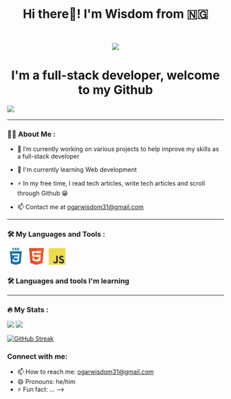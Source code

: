 <div align="center">
  <h1> Hi there👋! I'm Wisdom from 🇳🇬</h1>
  <br>
 
  ![](https://komarev.com/ghpvc/?username=wisdomoagre&style=for-the-badge)
  <h1> I'm a full-stack developer, welcome to my Github</h1>
</div>
<img src="https://github.com/wisdomoagre/wisdomoagre/assets/122360420/d77485a6-97bb-43e6-bcf6-6905bbd57652.png" />


---

### 👨‍💻 About Me :

- :telescope: I’m currently working on various projects to help improve my skills as a full-stack developer

- :seedling: I'm currently learning Web development

- :zap: In my free time, I read tech articles, write tech articles and scroll through Github 😁

- :mailbox: Contact me at ogarwisdom31@gmail.com

---

### 🛠️ My Languages and Tools :
<div>
  <img src="https://github.com/devicons/devicon/blob/master/icons/css3/css3-plain-wordmark.svg"  title="CSS3" alt="CSS" width="40" height="40"/>&nbsp;
  <img src="https://github.com/devicons/devicon/blob/master/icons/html5/html5-original.svg" title="HTML5" alt="HTML" width="40" height="40"/>&nbsp;
  <img src="https://github.com/devicons/devicon/blob/master/icons/javascript/javascript-original.svg" title="JavaScript" alt="JavaScript" width="40" height="40"/>&nbsp;

</div>

### 🛠️ Languages and tools I'm learning



---

### :fire: My Stats :

<p align="flex-start">
  <img src="http://github-profile-summary-cards.vercel.app/api/cards/repos-per-language?username=wisdomoagre&theme=github_dark" width=345>
  <img src="http://github-profile-summary-cards.vercel.app/api/cards/stats?username=wisdomoagre&theme=github_dark" width=345>
</p>

[![GitHub Streak](http://github-readme-streak-stats.herokuapp.com?user=dovidmoishe&theme=highcontrast&hide_border=true&border_radius=8)](https://git.io/streak-stats)
<h3 align="left">Connect with me:</h3>

- 📫 How to reach me: ogarwisdom31@gmail.com
- 😄 Pronouns: he/him
- ⚡ Fun fact: ...
-->
